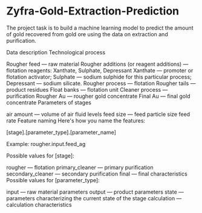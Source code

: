 # Zyfra-Gold-Extraction-Prediction
The project task is to build a machine learning model to predict the amount of gold recovered from gold ore using the data on extraction and purification.

Data description
Technological process

Rougher feed — raw material
Rougher additions (or reagent additions) — flotation reagents: Xanthate, Sulphate, Depressant
Xanthate — promoter or flotation activator;
Sulphate — sodium sulphide for this particular process;
Depressant — sodium silicate.
Rougher process — flotation
Rougher tails — product residues
Float banks — flotation unit
Cleaner process — purification
Rougher Au — rougher gold concentrate
Final Au — final gold concentrate
Parameters of stages

air amount — volume of air
fluid levels
feed size — feed particle size
feed rate
Feature naming
Here's how you name the features:

[stage].[parameter_type].[parameter_name]

Example: rougher.input.feed_ag

Possible values for [stage]:

rougher — flotation
primary_cleaner — primary purification
secondary_cleaner — secondary purification
final — final characteristics
Possible values for [parameter_type]:

input — raw material parameters
output — product parameters
state — parameters characterizing the current state of the stage
calculation — calculation characteristics
